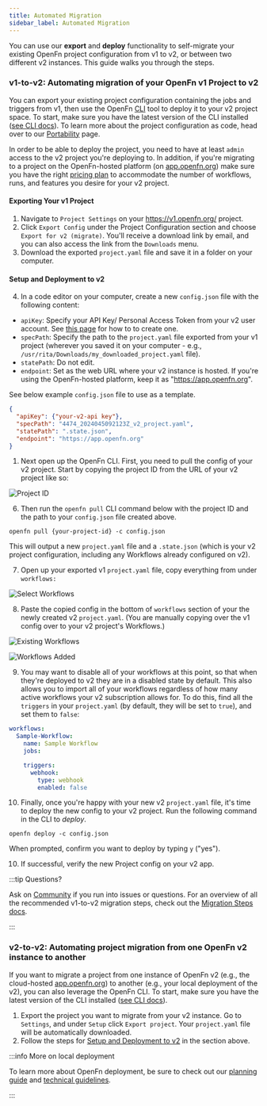 ```yaml
---
title: Automated Migration
sidebar_label: Automated Migration
---
```


You can use our **export** and **deploy** functionality to self-migrate your
existing OpenFn project configuration from v1 to v2, or between two different v2
instances. This guide walks you through the steps.

### v1-to-v2: Automating migration of your OpenFn v1 Project to v2

You can export your existing project configuration containing the jobs and
triggers from v1, then use the OpenFn
[CLI](https://github.com/OpenFn/kit/tree/main/packages/cli) tool to deploy it to
your v2 project space. To start, make sure you have the latest version of the
CLI installed ([see CLI docs](/documentation/cli)). To learn more about the
project configuration as code, head over to our
[Portability](/documentation/deploy/portability) page.

In order to be able to deploy the project, you need to have at least `admin`
access to the v2 project you're deploying to. In addition, if you're migrating
to a project on the OpenFn-hosted platform (on
[app.openfn.org](https://app.openfn.org)) make sure you have the right
[pricing plan](https://www.openfn.org/pricing) to accommodate the number of
workflows, runs, and features you desire for your v2 project.

#### Exporting Your v1 Project

1. Navigate to `Project Settings` on your https://v1.openfn.org/ project.
2. Click `Export Config` under the Project Configuration section and choose
   `Export for v2 (migrate)`. You'll receive a download link by email, and you
   can also access the link from the `Downloads` menu.
3. Download the exported `project.yaml` file and save it in a folder on your
   computer.

#### Setup and Deployment to v2

4. In a code editor on your computer, create a new `config.json` file with the
   following content:

- `apiKey`: Specify your API Key/ Personal Access Token from your v2 user
  account. See [this page](/documentation/api-tokens) for how to to create one.
- `specPath`: Specify the path to the `project.yaml` file exported from your v1
  project (wherever you saved it on your computer - e.g.,
  `/usr/rita/Downloads/my_downloaded_project.yaml` file).
- `statePath`: Do not edit.
- `endpoint`: Set as the web URL where your v2 instance is hosted. If you're
  using the OpenFn-hosted platform, keep it as "https://app.openfn.org".

See below example `config.json` file to use as a template.

```json
{
  "apiKey": {"your-v2-api key"},
  "specPath": "4474_2024045092123Z_v2_project.yaml",
  "statePath": ".state.json",
  "endpoint": "https://app.openfn.org"
}
```

1. Next open up the OpenFn CLI. First, you need to pull the config of your v2
   project. Start by copying the project ID from the URL of your v2 project like
   so:

![Project ID](/img/projectid.png)

6. Then run the `openfn pull` CLI command below with the project ID and the path
   to your `config.json` file created above.

```
openfn pull {your-project-id} -c config.json
```

This will output a new `project.yaml` file and a `.state.json` (which is your v2
project configuration, including any Workflows already configured on v2).

7. Open up your exported v1 `project.yaml` file, copy everything from under
   `workflows:`

![Select Workflows](/img/select_workflow_to_add.png)

8. Paste the copied config in the bottom of `workflows` section of your the
   newly created v2 `project.yaml`. (You are manually copying over the v1 config
   over to your v2 project's Workflows.)

![Existing Workflows](/img/migration_existing-workflows.png)

![Workflows Added](/img/migration_workflow_pasted.png)

9. You may want to disable all of your workflows at this point, so that when
   they're deployed to v2 they are in a disabled state by default. This also
   allows you to import all of your workflows regardless of how many active
   workflows your v2 subscription allows for. To do this, find all the
   `triggers` in your `project.yaml` (by default, they will be set to `true`),
   and set them to `false`:

```yaml
workflows:
  Sample-Workflow:
    name: Sample Workflow
    jobs:

    triggers:
      webhook:
        type: webhook
        enabled: false
```

10. Finally, once you're happy with your new v2 `project.yaml` file, it's time
    to deploy the new config to your v2 project. Run the following command in
    the CLI to _deploy_.

```
openfn deploy -c config.json
```

When prompted, confirm you want to deploy by typing `y` ("yes").

10. If successful, verify the new Project config on your v2 app.

:::tip Questions?

Ask on [Community](https://community.openfn.org) if you run into issues or
questions. For an overview of all the recommended v1-to-v2 migration steps,
check out the [Migration Steps docs](/documentation/migration-steps).

:::

### v2-to-v2: Automating project migration from one OpenFn v2 instance to another

If you want to migrate a project from one instance of OpenFn v2 (e.g., the
cloud-hosted [app.openfn.org](https://app.openfn.org)) to another (e.g., your
local deployment of the v2), you can also leverage the OpenFn CLI. To start,
make sure you have the latest version of the CLI installed
([see CLI docs](/documentation/cli)).

1. Export the project you want to migrate from your v2 instance. Go to
   `Settings`, and under `Setup` click `Export project`. Your `project.yaml`
   file will be automatically downloaded.
2. Follow the steps for
   [Setup and Deployment to v2](#setup-and-deployment-to-v2) in the section
   above.

:::info More on local deployment

To learn more about OpenFn deployment, be sure to check out our
[planning guide](/documentation/deploy/options) and
[technical guidelines](/documentation/deploy/options#technical-guidelines).

:::
